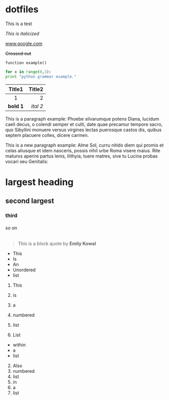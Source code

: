 # dotfiles

This is a test

*This is italicized*

www.google.com

~~Crossed out~~

```
function example()
```

```python
for x in range(0,3):
print "python grammar example."
```

|Title1 | Title2|
|:-------:|-------:|
|1      |2      |
|**bold 1**|*ital 2*|

This is a paragraph example: Phoebe silvarumque potens Diana, lucidum caeli decus, o colendi semper et culti, date quae precamur tempore sacro, quo Sibyllini monuere versus virgines lectas puerosque castos dis, quibus septem placuere colles, dicere carmen.

This is a new paragraph example: Alme Sol, curru nitido diem qui promis et celas aliusque et idem nasceris, possis nihil urbe Roma visere maius. Rite maturos aperire partus lenis, Ilithyia, tuere matres, sive tu Lucina probas vocari seu Genitalis:

# largest heading
## second largest
### third
###### so on

> This is a block quote by **Emily Kowal**

- This
- Is
- An
- Unordered
- list


1. This
2. is
3. a
4. numbered
5. list


1. List
  - within
  - a
  - list
2. Also
  1. numbered
  2. list
  3. in
  4. a
  5. list
